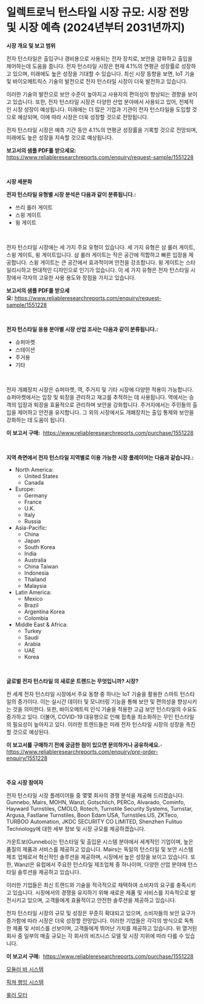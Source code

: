 <p><h1>일렉트로닉 턴스타일 시장 규모: 시장 전망 및 시장 예측 (2024년부터 2031년까지)</h1></p><p><strong>시장 개요 및 보고 범위</strong></p>
<p><p>전자 턴스타일은 출입구나 경비용으로 사용되는 전자 장치로, 보안을 강화하고 출입을 제어하는데 도움을 줍니다. 전자 턴스타일 시장은 현재 4.1%의 연평균 성장률로 성장하고 있으며, 미래에도 높은 성장을 기대할 수 있습니다. 최신 시장 동향을 보면, IoT 기술 및 바이오메트릭스 기술의 발전으로 전자 턴스타일 시장이 더욱 발전하고 있습니다. </p><p>이러한 기술의 발전으로 보안 수준이 높아지고 사용자의 편의성이 향상되는 경향을 보이고 있습니다. 또한, 전자 턴스타일 시장은 다양한 산업 분야에서 사용되고 있어, 전체적인 시장 성장이 예상됩니다. 미래에는 더 많은 기업과 기관이 전자 턴스타일을 도입할 것으로 예상되며, 이에 따라 시장은 더욱 성장할 것으로 전망됩니다.</p><p>전자 턴스타일 시장은 예측 기간 동안 4.1%의 연평균 성장률을 기록할 것으로 전망되며, 미래에도 높은 성장을 지속할 것으로 예상됩니다.</p></p>
<p><strong>보고서의 샘플 PDF를 받으세요:</strong> <a href="https://www.reliableresearchreports.com/enquiry/request-sample/1551228">https://www.reliableresearchreports.com/enquiry/request-sample/1551228</a></p>
<p>&nbsp;</p>
<p><strong>시장 세분화</strong></p>
<p><strong>전자 턴스타일 유형별 시장 분석은 다음과 같이 분류됩니다.:</strong></p>
<p><ul><li>쓰리 롤러 게이트</li><li>스윙 게이트</li><li>윙 게이트</li></ul></p>
<p>&nbsp;</p>
<p><p>전자 턴스타일 시장에는 세 가지 주요 유형이 있습니다. 세 가지 유형은 삼 롤러 게이트, 스윙 게이트, 윙 게이트입니다. 삼 롤러 게이트는 작은 공간에 적합하고 빠른 입장을 제공합니다. 스윙 게이트는 큰 공간에서 효과적이며 안전을 강조합니다. 윙 게이트는 스타일리시하고 현대적인 디자인으로 인기가 있습니다. 이 세 가지 유형은 전자 턴스타일 시장에서 각자의 고유한 사용 용도와 장점을 가지고 있습니다.</p></p>
<p><strong>보고서의 샘플 PDF를 받으세요:</strong>&nbsp;<a href="https://www.reliableresearchreports.com/enquiry/request-sample/1551228">https://www.reliableresearchreports.com/enquiry/request-sample/1551228</a></p>
<p>&nbsp;</p>
<p><strong> 전자 턴스타일 응용 분야별 시장 산업 조사는 다음과 같이 분류됩니다.:</strong></p>
<p><ul><li>슈퍼마켓</li><li>스테이션</li><li>주거용</li><li>기타</li></ul></p>
<p>&nbsp;</p>
<p><p>전자 개폐장치 시장은 슈퍼마켓, 역, 주거지 및 기타 시장에 다양한 적용이 가능합니다. 슈퍼마켓에서는 입장 및 퇴장을 관리하고 재고를 추적하는 데 사용됩니다. 역에서는 승객의 입장과 퇴장을 효율적으로 관리하며 보안을 강화합니다. 주거지에서는 주민들의 출입을 제어하고 안전을 유지합니다. 그 외의 시장에서도 개폐장치는 출입 통제와 보안을 강화하는 데 도움이 됩니다.</p></p>
<p><strong>이 보고서 구매:</strong>&nbsp; <a href="https://www.reliableresearchreports.com/purchase/1551228">https://www.reliableresearchreports.com/purchase/1551228</a></p>
<p>&nbsp;</p>
<p><strong>지역 측면에서 전자 턴스타일 지역별로 이용 가능한 시장 플레이어는 다음과 같습니다.:</strong></p>
<p><ul>
    <li>
        North America:
        <ul>
            <li>United States</li>
            <li>Canada</li>
        </ul>
    </li>
    <li>
        Europe:
        <ul>
            <li>Germany</li>
            <li>France</li>
            <li>U.K.</li>
            <li>Italy</li>
            <li>Russia</li>
        </ul>
    </li>
    <li>
        Asia-Pacific:
        <ul>
            <li>China</li>
            <li>Japan</li>
            <li>South Korea</li>
            <li>India</li>
            <li>Australia</li>
            <li>China Taiwan</li>
            <li>Indonesia</li>
            <li>Thailand</li>
            <li>Malaysia</li>
        </ul>
    </li>
    <li>
        Latin America:
        <ul>
            <li>Mexico</li>
            <li>Brazil</li>
            <li>Argentina Korea</li>
            <li>Colombia</li>
        </ul>
    </li>
    <li>
        Middle East & Africa:
        <ul>
            <li>Turkey</li>
            <li>Saudi</li>
            <li>Arabia</li>
            <li>UAE</li>
            <li>Korea</li>
        </ul>
    </li>
    </ul></p>
<p>&nbsp;</p>
<p><strong>글로벌 전자 턴스타일 의 새로운 트렌드는 무엇입니까? 시장?</strong></p>
<p><p>전 세계 전자 턴스타일 시장에서 주요 동향 중 하나는 IoT 기술을 활용한 스마트 턴스타일의 증가이다. 이는 실시간 데이터 및 모니터링 기능을 통해 보안 및 편의성을 향상시키는 것을 의미한다. 또한, 바이오메트릭 인식 기술을 적용한 고급 보안 턴스타일의 수요도 증가하고 있다. 더불어, COVID-19 대유행으로 인해 접촉을 최소화하는 무인 턴스타일의 필요성이 높아지고 있다. 이러한 트렌드들은 미래 전자 턴스타일 시장의 성장을 촉진할 것으로 예상된다.</p></p>
<p><strong>이 보고서를 구매하기 전에 궁금한 점이 있으면 문의하거나 공유하세요.</strong>- <a href="https://www.reliableresearchreports.com/enquiry/pre-order-enquiry/1551228">https://www.reliableresearchreports.com/enquiry/pre-order-enquiry/1551228</a></p>
<p>&nbsp;</p>
<p><strong>주요 시장 참여자</strong></p>
<p><p>전자 턴스타일 시장 플레이어들 중 몇몇 회사의 경쟁 분석을 제공해 드리겠습니다. Gunnebo, Mairs, MOHN, Wanzl, Gotschlich, PERCo, Alvarado, Cominfo, Hayward Turnstiles, CMOLO, Rotech, Turnstile Security Systems, Turnstar, Argusa, Fastlane Turnstiles, Boon Edam USA, Turnstiles.US, ZKTeco, TURBOO Automation, JKDC SECURITY CO LIMITED, Shenzhen Fulituo Technology에 대한 세부 정보 및 시장 규모를 제공하겠습니다.</p><p>가운트보(Gunnebo)는 턴스타일 및 출입문 시스템 분야에서 세계적인 기업이며, 높은 품질의 제품과 서비스를 제공하고 있습니다. Mairs는 독일의 턴스타일 및 보안 시스템 제조 업체로서 혁신적인 솔루션을 제공하며, 시장에서 높은 성장을 보이고 있습니다. 또한, Wanzl은 유럽에서 주요한 턴스타일 제조업체 중 하나이며, 다양한 산업 분야에 턴스타일 솔루션을 제공하고 있습니다.</p><p>이러한 기업들은 최신 트렌드와 기술을 적극적으로 채택하여 소비자의 요구를 충족시키고 있습니다. 시장에서의 경쟁을 유지하기 위해 새로운 제품 및 서비스를 지속적으로 발전시키고 있으며, 고객들에게 효율적이고 안전한 솔루션을 제공하고 있습니다.</p><p>전자 턴스타일 시장의 규모 및 성장은 꾸준히 확대되고 있으며, 소비자들의 보안 요구가 증가함에 따라 시장은 더욱 성장할 전망입니다. 이러한 기업들은 각각의 방식으로 독특한 제품 및 서비스를 선보이며, 고객들에게 뛰어난 가치를 제공하고 있습니다. 위 열거된 회사 중 일부의 매출 규모는 각 회사의 비즈니스 모델 및 시장 지위에 따라 다를 수 있습니다.</p></p>
<p><strong>이 보고서 구매:</strong>&nbsp;&nbsp;<a href="https://www.reliableresearchreports.com/purchase/1551228">https://www.reliableresearchreports.com/purchase/1551228</a></p>
<p><p><a href="https://github.com/darrellockm3ytan895656/Market-Research-Report-List-1/blob/main/87510696706.md">모듈러 바 시스템</a></p><p><a href="https://github.com/Penelolack456456/Market-Research-Report-List-1/blob/main/26297646705.md">픽쳐 행잉 시스템</a></p><p><a href="https://github.com/vsr06p4p49/Market-Research-Report-List-1/blob/main/59996386704.md">롤러 모터</a></p></p>
